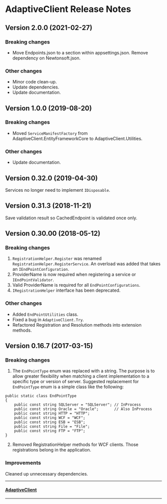 # AdaptiveClient Release Notes

## Version 2.0.0 (2021-02-27)
### Breaking changes

* Move Endpoints.json to a section within appsettings.json.  Remove dependency on Newtonsoft.json.

### Other changes

* Minor code clean-up.
* Update dependencies.
* Update documentation.

## Version 1.0.0 (2019-08-20)
### Breaking changes

* Moved `ServiceManifestFactory` from AdaptiveClient.EntityFrameworkCore to AdaptiveClient.Utilities.

### Other changes

* Update documentation.


## Version 0.32.0 (2019-04-30)
Services no longer need to implement `IDisposable`.

## Version 0.31.3 (2018-11-21)
Save validation result so CachedEndpoint is validated once only.

## Version 0.30.00 (2018-05-12)
### Breaking changes

1. `RegistrationHelper.Register` was renamed `RegistrationHelper.RegisterService`.  An overload was added that takes an `IEndPointConfiguration`.
2. ProviderName is now required when registering a service or `IEndPointValidator`. 
3. Valid ProviderName is required for all `EndPointConfigurations`.
4. `IRegistrationHelper` interface has been deprecated.

### Other changes
* Added `EndPointUtilities` class.
* Fixed a bug in `AdaptiveClient.Try`.
* Refactored Registration and Resolution methods into extension methods.


## Version 0.16.7 (2017-03-15)
### Breaking changes

1. The `EndPointType` enum was replaced with a string.  The purpose is to allow greater flexibility when matching a client implementation to a specific type or version of server.  Suggested replacement for `EndPointType` enum is a simple class like the following:

```
public static class EndPointType
{
    public const string SQLServer = "SQLServer"; // InProcess
    public const string Oracle = "Oracle";       // Also InProcess
    public const string HTTP = "HTTP";
    public const string WCF = "WCF";
    public const string ESB = "ESB";
    public const string File = "File";
    public const string FTP = "FTP";
}
```

2. Removed RegistrationHelper methods for WCF clients.  Those registrations belong in the application.

### Improvements
Cleaned up unnecessary dependencies.

---
#### [AdaptiveClient](https://github.com/leaderanalytics/AdaptiveClient)

---

